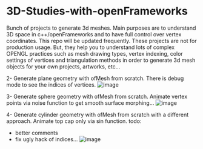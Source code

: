 # 3D-Studies-with-openFrameworks
Bunch of projects to generate 3d meshes. Main purposes are to understand 3D space in c++/openFrameworks and to have full control over vertex coordinates. This repo will be updated frequently. These projects are not for production usage. But, they help you to understand lots of complex OPENGL practices such as mesh drawing types, vertex indexing, color settings of vertices and triangulation methods in order to generate 3d mesh objects for your own projects, artworks, etc...

2- Generate plane geometry with ofMesh from scratch. There is debug mode to see the indices of vertices. 
![image](https://raw.githubusercontent.com/alptugan/3D-Studies-with-openFrameworks/master/2_generate3DPlaneMeshPoints/generate_plane_vertices_coordinates.png)

3- Generate sphere geometry with ofMesh from scratch. Animate vertex points via noise function to get smooth surface morphing...
![image](https://raw.githubusercontent.com/alptugan/3D-Studies-with-openFrameworks/master/3_generate3DSphereMeshPoints/3_sphere.png)

4- Generate cylinder geometry with ofMesh from scratch with a different approach. Animate top cap only via sin function. 
todo: 
- better comments
- fix ugly hack of indices...
![image](https://raw.githubusercontent.com/alptugan/3D-Studies-with-openFrameworks/master/4_generate3DCylinderMeshPoints/cylinder.png)

